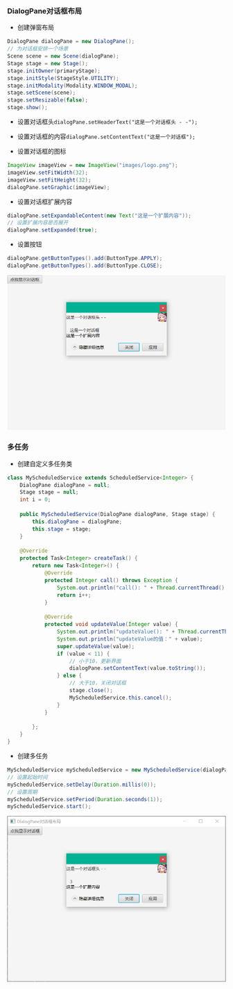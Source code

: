 ### DialogPane对话框布局

* 创建弹窗布局
  
```java
DialogPane dialogPane = new DialogPane();
// 为对话框安排一个场景  
Scene scene = new Scene(dialogPane);  
Stage stage = new Stage();  
stage.initOwner(primaryStage);  
stage.initStyle(StageStyle.UTILITY);  
stage.initModality(Modality.WINDOW_MODAL);  
stage.setScene(scene);  
stage.setResizable(false);  
stage.show();
```

* 设置对话框头`dialogPane.setHeaderText("这是一个对话框头 - -");`

* 设置对话框的内容`dialogPane.setContentText("这是一个对话框");`

* 设置对话框的图标
  
```java
ImageView imageView = new ImageView("images/logo.png");  
imageView.setFitWidth(32);  
imageView.setFitHeight(32);  
dialogPane.setGraphic(imageView);
```

* 设置对话框扩展内容
  
```java
dialogPane.setExpandableContent(new Text("这是一个扩展内容"));  
// 设置扩展内容是否展开
dialogPane.setExpanded(true);
```

* 设置按钮
  
```java
dialogPane.getButtonTypes().add(ButtonType.APPLY);
dialogPane.getButtonTypes().add(ButtonType.CLOSE);
```

![](../assets/Pasted%20image%2020220513111404.png)

### 多任务

* 创建自定义多任务类
  
```java
class MyScheduledService extends ScheduledService<Integer> {  
    DialogPane dialogPane = null;  
    Stage stage = null;  
    int i = 0;  

    public MyScheduledService(DialogPane dialogPane, Stage stage) {  
        this.dialogPane = dialogPane;  
        this.stage = stage;  
    }  

    @Override  
    protected Task<Integer> createTask() {  
        return new Task<Integer>() {  
            @Override  
            protected Integer call() throws Exception {  
                System.out.println("call(): " + Thread.currentThread().getName());  
                return i++;  
            }  

            @Override  
            protected void updateValue(Integer value) {  
                System.out.println("updateValue(): " + Thread.currentThread().getName());  
                System.out.println("updateValue的值：" + value);  
                super.updateValue(value);  
                if (value < 11) {  
                    // 小于10，更新界面  
                    dialogPane.setContentText(value.toString());  
                } else {  
                    // 大于10，关闭对话框  
                    stage.close();  
                    MyScheduledService.this.cancel();  
                }  
            }  

        };  
    }  
}
```

* 创建多任务
  
```java
MyScheduledService myScheduledService = new MyScheduledService(dialogPane, stage); 
// 设置起始时间  
myScheduledService.setDelay(Duration.millis(0));
// 设置周期  
myScheduledService.setPeriod(Duration.seconds(1));
myScheduledService.start();
```

![](../assets/Pasted%20image%2020220513111904.png)